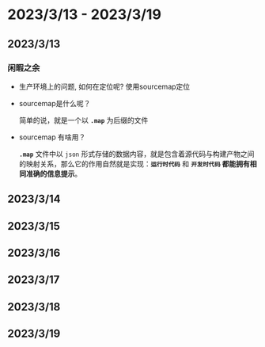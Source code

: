 # 2023/3/13 -  2023/3/19

## 2023/3/13
### 闲暇之余
- 生产环境上的问题, 如何在定位呢?
  使用sourcemap定位
  
- sourcemap是什么呢？

  简单的说，就是一个以 **`.map`** 为后缀的文件

- sourcemap 有啥用？

  **`.map`** 文件中以 `json` 形式存储的数据内容，就是包含着源代码与构建产物之间的映射关系，那么它的作用自然就是实现：**`运行时代码`** 和 **`开发时代码` 都能拥有相同准确的信息提示**。
## 2023/3/14

## 2023/3/15

## 2023/3/16

## 2023/3/17

## 2023/3/18

## 2023/3/19